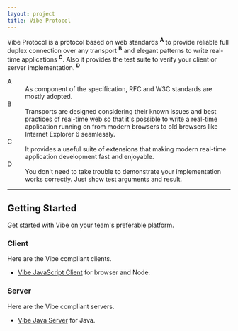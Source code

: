 ```yaml
---
layout: project
title: Vibe Protocol
---
```


Vibe Protocol is a protocol based on web standards <sup><strong>A</strong></sup> to provide reliable full duplex connection over any transport <sup><strong>B</strong></sup> and elegant patterns to write real-time applications <sup><strong>C</strong></sup>. Also it provides the test suite to verify your client or server implementation. <sup><strong>D</strong></sup>

<dl>
    <dt>A</dt>
    <dd>As component of the specification, RFC and W3C standards are mostly adopted.</dd>
    <dt>B</dt>
    <dd>Transports are designed considering their known issues and best practices of real-time web so that it's possible to write a real-time application running on from modern browsers to old browsers like Internet Explorer 6 seamlessly.</dd>
    <dt>C</dt>
    <dd>It provides a useful suite of extensions that making modern real-time application development fast and enjoyable.</dd>
    <dt>D</dt>
    <dd>You don't need to take trouble to demonstrate your implementation works correctly. Just show test arguments and result.</dd>
</dl>

---

## Getting Started
Get started with Vibe on your team's preferable platform.

### Client
Here are the Vibe compliant clients.

* [Vibe JavaScript Client](http://vibe-project.github.io/projects/vibe-javascript-client/3.0.0-Alpha6/) for browser and Node.

### Server
Here are the Vibe compliant servers.

* [Vibe Java Server](http://vibe-project.github.io/projects/vibe-java-server/3.0.0-Alpha9/) for Java.